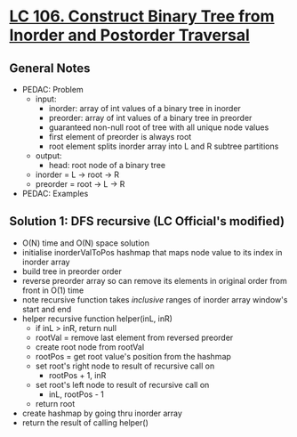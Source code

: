 # [LC 106. Construct Binary Tree from Inorder and Postorder Traversal](https://leetcode.com/problems/construct-binary-tree-from-inorder-and-postorder-traversal/)

## General Notes

- PEDAC: Problem
  - input:
    - inorder: array of int values of a binary tree in inorder
    - preorder: array of int values of a binary tree in preorder
    - guaranteed non-null root of tree with all unique node values
    - first element of preorder is always root
    - root element splits inorder array into L and R subtree partitions
  - output:
    - head: root node of a binary tree
  - inorder = L -> root -> R
  - preorder = root -> L -> R
- PEDAC: Examples

## Solution 1: DFS recursive (LC Official's modified)

- O(N) time and O(N) space solution
- initialise inorderValToPos hashmap that maps node value to its index in inorder array
- build tree in preorder order
- reverse preorder array so can remove its elements in original order from front in O(1) time
- note recursive function takes _inclusive_ ranges of inorder array window's start and end
- helper recursive function helper(inL, inR)
    - if inL > inR, return null
    - rootVal = remove last element from reversed preorder
    - create root node from rootVal
    - rootPos = get root value's position from the hashmap
    - set root's right node to result of recursive call on
        - rootPos + 1, inR
    - set root's left node to result of recursive call on 
        - inL, rootPos - 1
    - return root 
- create hashmap by going thru inorder array
- return the result of calling helper()